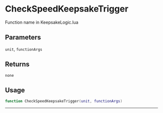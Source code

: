 # CheckSpeedKeepsakeTrigger
Function name in KeepsakeLogic.lua
## Parameters
`unit`, `functionArgs`
## Returns
`none`
## Usage
```lua
function CheckSpeedKeepsakeTrigger(unit, functionArgs)
```
---

